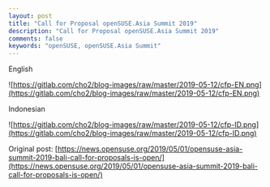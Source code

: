 ```yaml
---
layout: post
title: "Call for Proposal openSUSE.Asia Summit 2019"
description: "Call for Proposal openSUSE.Asia Summit 2019"
comments: false
keywords: "openSUSE, openSUSE.Asia Summit"
---
```


English

![https://gitlab.com/cho2/blog-images/raw/master/2019-05-12/cfp-EN.png](https://gitlab.com/cho2/blog-images/raw/master/2019-05-12/cfp-EN.png)

Indonesian

![https://gitlab.com/cho2/blog-images/raw/master/2019-05-12/cfp-ID.png](https://gitlab.com/cho2/blog-images/raw/master/2019-05-12/cfp-ID.png)

Original post: [https://news.opensuse.org/2019/05/01/opensuse-asia-summit-2019-bali-call-for-proposals-is-open/](https://news.opensuse.org/2019/05/01/opensuse-asia-summit-2019-bali-call-for-proposals-is-open/)
